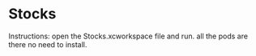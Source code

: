 # Stocks
Instructions:
open the Stocks.xcworkspace file and run. all the pods are there no need to install.
